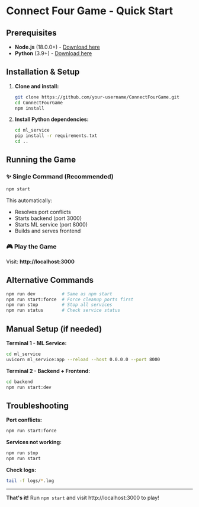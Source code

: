 # Connect Four Game - Quick Start

## Prerequisites
- **Node.js** (18.0.0+) - [Download here](https://nodejs.org/)
- **Python** (3.9+) - [Download here](https://python.org/)

## Installation & Setup

1. **Clone and install:**
   ```bash
   git clone https://github.com/your-username/ConnectFourGame.git
   cd ConnectFourGame
   npm install
   ```

2. **Install Python dependencies:**
   ```bash
   cd ml_service
   pip install -r requirements.txt
   cd ..
   ```

## Running the Game

### ✨ Single Command (Recommended)
```bash
npm start
```

This automatically:
- Resolves port conflicts
- Starts backend (port 3000)
- Starts ML service (port 8000)  
- Builds and serves frontend

### 🎮 Play the Game
Visit: **http://localhost:3000**

## Alternative Commands

```bash
npm run dev          # Same as npm start
npm run start:force  # Force cleanup ports first
npm run stop         # Stop all services
npm run status       # Check service status
```

## Manual Setup (if needed)

**Terminal 1 - ML Service:**
```bash
cd ml_service
uvicorn ml_service:app --reload --host 0.0.0.0 --port 8000
```

**Terminal 2 - Backend + Frontend:**
```bash
cd backend
npm run start:dev
```

## Troubleshooting

**Port conflicts:**
```bash
npm run start:force
```

**Services not working:**
```bash
npm run stop
npm run start
```

**Check logs:**
```bash
tail -f logs/*.log
```

---

**That's it!** Run `npm start` and visit http://localhost:3000 to play! 